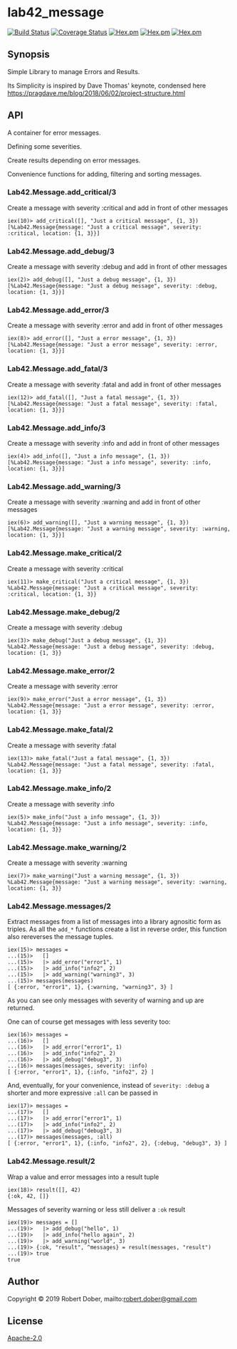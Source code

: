 # lab42_message

<!--
DO NOT EDIT THIS FILE
It has been generated from the template `README.md.eex` by Extractly (https://github.com/RobertDober/extractly.git)
and any changes you make in this file will most likely be lost
-->

[![Build Status](https://travis-ci.org/RobertDober/lab42_message.svg?branch=master)](https://travis-ci.org/RobertDober/lab42_message)
[![Coverage Status](https://coveralls.io/repos/github/RobertDober/lab42_message/badge.svg?branch=master)](https://coveralls.io/github/RobertDober/lab42_message?branch=master)
[![Hex.pm](https://img.shields.io/hexpm/v/lab42_message.svg)](https://hex.pm/packages/lab42_message)
[![Hex.pm](https://img.shields.io/hexpm/dw/lab42_message.svg)](https://hex.pm/packages/lab42_message)
[![Hex.pm](https://img.shields.io/hexpm/dt/lab42_message.svg)](https://hex.pm/packages/lab42_message)


## Synopsis

Simple Library to manage Errors and Results.

Its Simplicity is inspired by
 Dave Thomas' keynote, condensed here https://pragdave.me/blog/2018/06/02/project-structure.html

## API

A container for error messages.

Defining some severities.

Create results depending on error messages.

Convenience functions for adding, filtering and sorting messages.


### Lab42.Message.add_critical/3

Create a message with severity :critical and add in front of other messages

    iex(10)> add_critical([], "Just a critical message", {1, 3})
    [%Lab42.Message{message: "Just a critical message", severity: :critical, location: {1, 3}}]
### Lab42.Message.add_debug/3

Create a message with severity :debug and add in front of other messages

    iex(2)> add_debug([], "Just a debug message", {1, 3})
    [%Lab42.Message{message: "Just a debug message", severity: :debug, location: {1, 3}}]
### Lab42.Message.add_error/3

Create a message with severity :error and add in front of other messages

    iex(8)> add_error([], "Just a error message", {1, 3})
    [%Lab42.Message{message: "Just a error message", severity: :error, location: {1, 3}}]
### Lab42.Message.add_fatal/3

Create a message with severity :fatal and add in front of other messages

    iex(12)> add_fatal([], "Just a fatal message", {1, 3})
    [%Lab42.Message{message: "Just a fatal message", severity: :fatal, location: {1, 3}}]
### Lab42.Message.add_info/3

Create a message with severity :info and add in front of other messages

    iex(4)> add_info([], "Just a info message", {1, 3})
    [%Lab42.Message{message: "Just a info message", severity: :info, location: {1, 3}}]
### Lab42.Message.add_warning/3

Create a message with severity :warning and add in front of other messages

    iex(6)> add_warning([], "Just a warning message", {1, 3})
    [%Lab42.Message{message: "Just a warning message", severity: :warning, location: {1, 3}}]
### Lab42.Message.make_critical/2

Create a message with severity :critical

    iex(11)> make_critical("Just a critical message", {1, 3})
    %Lab42.Message{message: "Just a critical message", severity: :critical, location: {1, 3}}
### Lab42.Message.make_debug/2

Create a message with severity :debug

    iex(3)> make_debug("Just a debug message", {1, 3})
    %Lab42.Message{message: "Just a debug message", severity: :debug, location: {1, 3}}
### Lab42.Message.make_error/2

Create a message with severity :error

    iex(9)> make_error("Just a error message", {1, 3})
    %Lab42.Message{message: "Just a error message", severity: :error, location: {1, 3}}
### Lab42.Message.make_fatal/2

Create a message with severity :fatal

    iex(13)> make_fatal("Just a fatal message", {1, 3})
    %Lab42.Message{message: "Just a fatal message", severity: :fatal, location: {1, 3}}
### Lab42.Message.make_info/2

Create a message with severity :info

    iex(5)> make_info("Just a info message", {1, 3})
    %Lab42.Message{message: "Just a info message", severity: :info, location: {1, 3}}
### Lab42.Message.make_warning/2

Create a message with severity :warning

    iex(7)> make_warning("Just a warning message", {1, 3})
    %Lab42.Message{message: "Just a warning message", severity: :warning, location: {1, 3}}


### Lab42.Message.messages/2

Extract messages from a list of messages into a library agnositic form as triples.
As all the `add_*` functions create a list in reverse order, this function also
rereverses the message tuples.

    iex(15)> messages =
    ...(15)>   []
    ...(15)>   |> add_error("error1", 1)
    ...(15)>   |> add_info("info2", 2)
    ...(15)>   |> add_warning("warning3", 3)
    ...(15)> messages(messages)
    [ {:error, "error1", 1}, {:warning, "warning3", 3} ]

As you can see only messages with severity of warning and up are returned.

One can of course get messages with less severity too:

    iex(16)> messages =
    ...(16)>   []
    ...(16)>   |> add_error("error1", 1)
    ...(16)>   |> add_info("info2", 2)
    ...(16)>   |> add_debug("debug3", 3)
    ...(16)> messages(messages, severity: :info)
    [ {:error, "error1", 1}, {:info, "info2", 2} ]

And, eventually, for your convenience, instead of `severity: :debug` a shorter and more expressive `:all` can be passed in

    iex(17)> messages =
    ...(17)>   []
    ...(17)>   |> add_error("error1", 1)
    ...(17)>   |> add_info("info2", 2)
    ...(17)>   |> add_debug("debug3", 3)
    ...(17)> messages(messages, :all)
    [ {:error, "error1", 1}, {:info, "info2", 2}, {:debug, "debug3", 3} ]

### Lab42.Message.result/2

Wrap a value and error messages into a result tuple

    iex(18)> result([], 42)
    {:ok, 42, []}

Messages of severity warning or less still deliver a `:ok` result

    iex(19)> messages = []
    ...(19)>   |> add_debug("hello", 1)
    ...(19)>   |> add_info("hello again", 2)
    ...(19)>   |> add_warning("world", 3)
    ...(19)> {:ok, "result", ^messages} = result(messages, "result")
    ...(19)> true
    true





## Author

Copyright © 2019 Robert Dober, mailto:robert.dober@gmail.com

## License

[Apache-2.0](LICENSE)
<!-- SPDX-License-Identifier: Apache-2.0 -->
